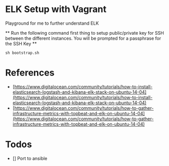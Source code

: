 # ELK Setup with Vagrant

Playground for me to further understand ELK 

** Run the following command first thing to setup public/private key for SSH between the different instances.  You will be prompted for a passphrase for the SSH Key **

```shell
sh bootstrap.sh
```

# References

- [https://www.digitalocean.com/community/tutorials/how-to-install-elasticsearch-logstash-and-kibana-elk-stack-on-ubuntu-14-04](https://www.digitalocean.com/community/tutorials/how-to-install-elasticsearch-logstash-and-kibana-elk-stack-on-ubuntu-14-04)
- [https://www.digitalocean.com/community/tutorials/how-to-gather-infrastructure-metrics-with-topbeat-and-elk-on-ubuntu-14-04](https://www.digitalocean.com/community/tutorials/how-to-gather-infrastructure-metrics-with-topbeat-and-elk-on-ubuntu-14-04)

# Todos

- [] Port to ansible
